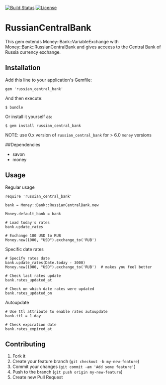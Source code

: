 [![Build Status](https://circleci.com/gh/rmustafin/russian_central_bank.svg?style=shield)](https://circleci.com/gh/rmustafin/russian_central_bank)
[![License](https://img.shields.io/github/license/rmustafin/russian_central_bank.svg)](http://opensource.org/licenses/MIT)

# RussianCentralBank

This gem extends Money::Bank::VariableExchange with Money::Bank::RussianCentralBank and gives acceess to the Central Bank of Russia currency exchange.

## Installation

Add this line to your application's Gemfile:

    gem 'russian_central_bank'

And then execute:

    $ bundle

Or install it yourself as:

    $ gem install russian_central_bank

NOTE: use 0.x version of `russian_central_bank` for > 6.0 `money` versions

##Dependencies

* savon
* money

## Usage

Regular usage

    require 'russian_central_bank'

    bank = Money::Bank::RussianCentralBank.new

    Money.default_bank = bank

    # Load today's rates
    bank.update_rates

    # Exchange 100 USD to RUB
    Money.new(1000, "USD").exchange_to('RUB')

Specific date rates

    # Specify rates date
    bank.update_rates(Date.today - 3000)
    Money.new(1000, "USD").exchange_to('RUB')  # makes you feel better

    # Check last rates update
    bank.rates_updated_at

    # Check on which date rates were updated
    bank.rates_updated_on

Autoupdate

    # Use ttl attribute to enable rates autoupdate
    bank.ttl = 1.day

    # Check expiration date
    bank.rates_expired_at

## Contributing

1. Fork it
2. Create your feature branch (`git checkout -b my-new-feature`)
3. Commit your changes (`git commit -am 'Add some feature'`)
4. Push to the branch (`git push origin my-new-feature`)
5. Create new Pull Request
